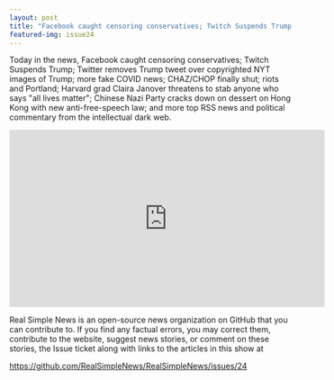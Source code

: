 ```yaml
---
layout: post
title: "Facebook caught censoring conservatives; Twitch Suspends Trump; Twitter removes Trump tweet"
featured-img: issue24
---
```


Today in the news, Facebook caught censoring conservatives; Twitch Suspends Trump; Twitter removes Trump tweet over copyrighted NYT images of Trump; more fake COVID news; CHAZ/CHOP finally shut; riots and Portland; Harvard grad Claira Janover threatens to stab anyone who says "all lives matter"; Chinese Nazi Party cracks down on dessert on Hong Kong with new anti-free-speech law; and more top RSS news and political commentary from the intellectual dark web.

<iframe width="560" height="315" src="https://www.youtube.com/embed/l_s_cK2AfCc" frameborder="0" allow="accelerometer; autoplay; encrypted-media; gyroscope; picture-in-picture" allowfullscreen></iframe>

Real Simple News is an open-source news organization on GitHub that you can contribute to. If you find any factual errors, you may correct them, contribute to the website, suggest news stories, or comment on these stories, the Issue ticket along with links to the articles in this show at 

<https://github.com/RealSimpleNews/RealSimpleNews/issues/24>
